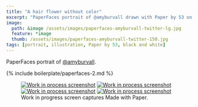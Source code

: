 ```yaml
---
title: "A hair flower without color"
excerpt: "PaperFaces portrait of @amyburvall drawn with Paper by 53 on an iPad."
image: 
  path: &image /assets/images/paperfaces-amyburvall-twitter-lg.jpg 
  feature: *image
  thumb: /assets/images/paperfaces-amyburvall-twitter-150.jpg
tags: [portrait, illustration, Paper by 53, black and white]
---
```


PaperFaces portrait of [@amyburvall](http://twitter.com/amyburvall).

{% include boilerplate/paperfaces-2.md %}

<figure class="third">
	<a href="{{ site.url }}/assets/images/paperfaces-amyburvall-process-1-lg.jpg"><img src="{{ site.url }}/assets/images/paperfaces-amyburvall-process-1-600.jpg" alt="Work in process screenshot"></a>
	<a href="{{ site.url }}/assets/images/paperfaces-amyburvall-process-2-lg.jpg"><img src="{{ site.url }}/assets/images/paperfaces-amyburvall-process-2-600.jpg" alt="Work in process screenshot"></a>
	<a href="{{ site.url }}/assets/images/paperfaces-amyburvall-process-3-lg.jpg"><img src="{{ site.url }}/assets/images/paperfaces-amyburvall-process-3-600.jpg" alt="Work in process screenshot"></a>
	<a href="{{ site.url }}/assets/images/paperfaces-amyburvall-process-4-lg.jpg"><img src="{{ site.url }}/assets/images/paperfaces-amyburvall-process-4-600.jpg" alt="Work in process screenshot"></a>
	<figcaption>Work in progress screen captures Made with Paper.</figcaption>
</figure>
